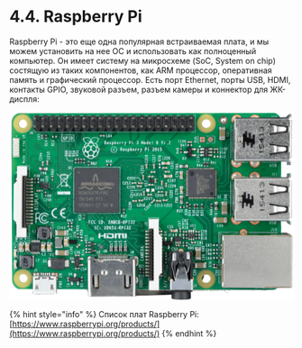 # 4.4. Raspberry Pi

Raspberry Pi - это еще одна популярная встраиваемая плата, и мы можем установить на нее OC и использовать как полноценный компьютер. Он имеет систему на микросхеме \(SoC, System on chip\) состящую из таких компонентов, как ARM процессор, оперативная память и графический процессор. Есть порт Ethernet, порты USB, HDMI, контакты GPIO, звуковой разъем, разъем камеры и коннектор для ЖК-диспля:

![](../.gitbook/assets/image%20%2814%29.png)

{% hint style="info" %}
Список плат Raspberry Pi: [https://www.raspberrypi.org/products/](https://www.raspberrypi.org/products/)
{% endhint %}



